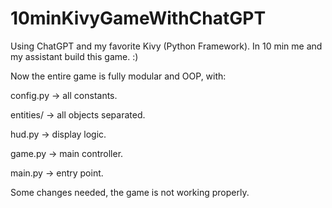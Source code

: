 # 10minKivyGameWithChatGPT
Using ChatGPT and my favorite Kivy (Python Framework). In 10 min me and my assistant build this game. :)

Now the entire game is fully modular and OOP, with:

config.py → all constants.

entities/ → all objects separated.

hud.py → display logic.

game.py → main controller.

main.py → entry point.

Some changes needed, the game is not working properly.